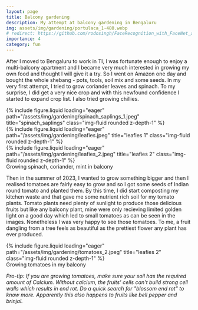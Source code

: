 ```yaml
---
layout: page
title: Balcony gardening
description: My attempt at balcony gardening in Bengaluru
img: assets/img/gardening/portulaca_1-480.webp
# redirect: https://github.com/rodosingh/FaceRecognition_with_FaceNet_and_TripletLoss/blob/main/README.md
importance: 4
category: fun
---
```

After I moved to Bengaluru to work in TI, I was fortunate enough to enjoy a multi-balcony apartment and I became very much interested in growing my own food and thought I will give it a try. So I went on Amazon one day and bought the whole shebang - pots, tools, soil mix and some seeds. In my very first attempt, I tried to grow coriander leaves and spinach. To my surprise, I did get a very nice crop and with this newfound confidence I started to expand crop list. I also tried growing chillies.

<div class="row justify-content-center">
    <div class="col-sm-2 mt-3 mt-md-0">
        {% include figure.liquid loading="eager" path="/assets/img/gardening/spinach_saplings_1.jpeg" title="spinach_saplings" class="img-fluid rounded z-depth-1" %}
    </div>
    <div class="col-sm-4 mt-3 mt-md-0">
        {% include figure.liquid loading="eager" path="/assets/img/gardening/leafies.jpeg" title="leafies 1" class="img-fluid rounded z-depth-1" %}
    </div>
    <div class="col-sm-4 mt-3 mt-md-0">
        {% include figure.liquid loading="eager" path="/assets/img/gardening/leafies_2.jpeg" title="leafies 2" class="img-fluid rounded z-depth-1" %}
    </div>
</div>
<div class="caption">
    Growing spinach, coriander, mint in balcony
</div>

Then in the summer of 2023, I wanted to grow something bigger and then I realised tomatoes are fairly easy to grow and so I got some seeds of Indian round tomato and planted them. By this time, I did start composting my kitchen waste and that gave me some nutrient rich soil for my tomato plants. Tomato plants need plenty of sunlight to produce those delicious fruits but like any balcony plant, mine were only recieving limited golden light on a good day which led to small tomatoes as can be seen in the images. Nonetheless I was very happy to see those tomatoes. To me, a fruit dangling from a tree feels as beautiful as the prettiest flower any plant has ever produced.

<div class="row justify-content-center">
    <div class="col-sm-8 mt-3 mt-md-0">
        {% include figure.liquid loading="eager" path="/assets/img/gardening/tomatoes_2.jpeg" title="leafies 2" class="img-fluid rounded z-depth-1" %}
    </div>
</div>
<div class="caption">
    Growing tomatoes in my balcony
</div>

*Pro-tip: If you are growing tomatoes, make sure your soil has the required amount of Calcium. Without calcium, the fruits' cells can't build strong cell walls which results in end rot. Do a quick search for "blossom end rot" to know more. Apparently this also happens to fruits like bell pepper and brinjal.*
